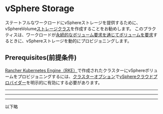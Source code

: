 # vSphere Storage

ステートフルなワークロードにvSphereストレージを提供するために、vSphereVolume[ストレージクラス](https://rancher.com/docs/rancher/v2.x/en/k8s-in-rancher/volumes-and-storage/#storage-classes)を作成することをお勧めします。
このプラクティスは、ワークロードが[永続的なボリューム要求を通じてボリュームを要求](https://rancher.com/docs/rancher/v2.x/en/k8s-in-rancher/volumes-and-storage/persistent-volume-claims/)するときに、vSphereストレージを動的にプロビジョニングします。

## Prerequisites(前提条件)

[Rancher Kubernetes Engine（RKE）](https://rancher.com/docs/rancher/v2.x/en/cluster-provisioning/rke-clusters/)で作成されたクラスターにvSphereボリュームをプロビジョニングするには、[クラスターオプション](https://rancher.com/docs/rancher/v2.x/en/cluster-provisioning/rke-clusters/options/)で[vSphereクラウドプロバイダー](https://rancher.com/docs/rke/v0.1.x/en/config-options/cloud-providers/vsphere/)を明示的に有効にする必要があります。


---
---
---

以下略

